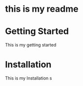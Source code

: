 # this is my readme

# Getting Started

This is my getting started

# Installation

This is my Installation s
